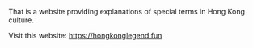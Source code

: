  That is a website providing explanations of special terms in Hong Kong culture. 
 
 Visit this website:
 <a href="https://hongkonglegend.fun" target="_blank">https://hongkonglegend.fun</a>

